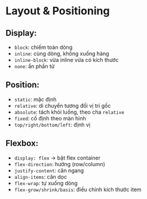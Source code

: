 # Layout & Positioning

## Display:

- `block`: chiếm toàn dòng
- `inline`: cùng dòng, không xuống hàng
- `inline-block`: vừa inline vừa có kích thước
- `none`: ẩn phần tử

## Position:

- `static`: mặc định
- `relative`: di chuyển tương đối vị trí gốc
- `absolute`: tách khỏi luồng, theo cha `relative`
- `fixed`: cố định theo màn hình
- `top/right/bottom/left`: định vị

## Flexbox:

- `display: flex` → bật flex container
- `flex-direction`: hướng (row/column)
- `justify-content`: căn ngang
- `align-items`: căn dọc
- `flex-wrap`: tự xuống dòng
- `flex-grow/shrink/basis`: điều chỉnh kích thước item
